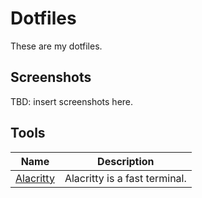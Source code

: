 # Dotfiles

These are my dotfiles.

## Screenshots

TBD: insert screenshots here.

## Tools

| Name        | Description                   |
|-------------|-------------------------------|
| [Alacritty] | Alacritty is a fast terminal. |

[alacritty]: https://github.com/alacritty/alacritty

